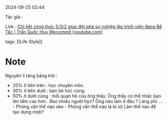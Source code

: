 2024-09-25 02:44

Tác giả :

Link : [Chi tiết công thức 5/3/2 giúp đột phá sự nghiệp lập trình viên đang Bế Tắc | Trần Quốc Huy Wecommit (youtube.com)](https://www.youtube.com/watch?v=v2gzKl1yyew)

tags: [[Life Style]]
# Note

Nguyên lí tảng băng trôi :
   - 20% ở bên trên : học chuyên môn.
   - 30% ở bên dưới : bạn bè học cùng. 
   - 50% ở dưới cùng : mối quan hệ của ông thầy.
  Ông thầy có thể nhấc bạn lên tầm cao hơn . 
  Bao nhiều người học? Ông nào làm ở đâu ? Lảng phí ....
    - Phỏng vấn thế nào oke
    - Phỏng vấn thế nào là bị xịt
  Làm thế  nào để tạo dựng mqh?
